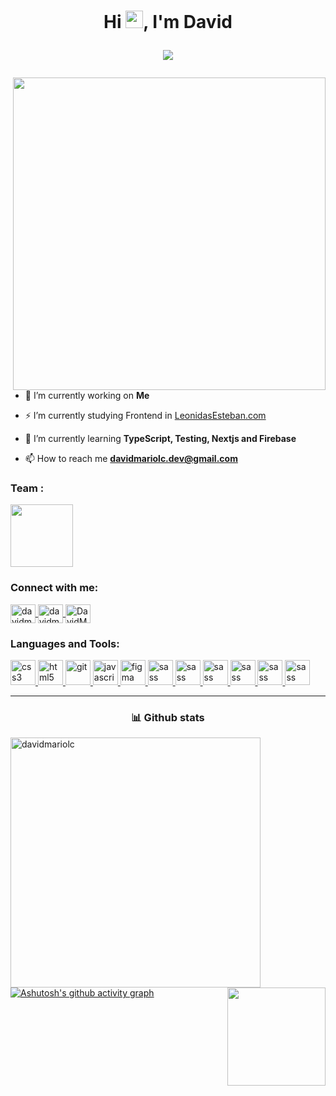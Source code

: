 <h1 align="center">
Hi <img src="https://media.giphy.com/media/hvRJCLFzcasrR4ia7z/giphy.gif" width="28">, I'm David
<p>
  <img
       align="center"
     src="https://readme-typing-svg.herokuapp.com?font=Jetbrain+Mono&color=76F78C&lines=A+passionate+frontend+Student;Always+learning+new+things"
     >
</p>
</h1>




<img align="right" src="https://media.giphy.com/media/SWoSkN6DxTszqIKEqv/giphy.gif" width="500"/>

- 🔭 I’m currently working on **Me**

- ⚡ I’m currently studying Frontend in  [LeonidasEsteban.com](https://leonidasesteban.com/)

- 🌱 I’m currently learning **TypeScript, Testing, Nextjs and Firebase**

- 📫 How to reach me **davidmariolc.dev@gmail.com**


<h3 align="left">Team :</h3>
<img src="https://github.com/prafulla-codes/sorting-hat/blob/master/pics/gryffindor_badge.gif" width="100px">

<h3 align="left">Connect with me:</h3>

<p align="left">
  
<a href="https://codepen.io/davidmariolc" target="_blank">
  <img align="center" src="https://raw.githubusercontent.com/rahuldkjain/github-profile-readme-generator/master/src/images/icons/Social/codepen.svg" alt="davidmariolc" height="30" width="40" />
  </a>
<a href="https://twitter.com/davidmariolc" target="_blank">
  <img align="center" src="https://raw.githubusercontent.com/rahuldkjain/github-profile-readme-generator/master/src/images/icons/Social/twitter.svg" alt="davidmariolc" height="30" width="40" />
  </a>
<a href="https://discord.gg/DavidMarioLC" target="_blank">
  <img align="center" src="https://raw.githubusercontent.com/rahuldkjain/github-profile-readme-generator/master/src/images/icons/Social/discord.svg" alt="DavidMarioLC" height="30" width="40" />
 </a>
 
</p>

<h3 align="left">Languages and Tools:</h3>
<p align="left">
  
  <a href="https://www.w3schools.com/css/" target="_blank">
    <img src="https://raw.githubusercontent.com/DavidMarioLC/Portafolio/3d97184b7062827fbd31168bbc00cba88955b782/public/logo-html.svg" alt="css3" width="40" height="40"/> 
  </a>
  <a href="https://www.w3.org/html/" target="_blank"> 
    <img src="https://raw.githubusercontent.com/DavidMarioLC/Portafolio/3d97184b7062827fbd31168bbc00cba88955b782/public/logo-css.svg" alt="html5" width="40" height="40"/> 
  </a>
   <a href="https://git-scm.com/" target="_blank">
    <img src="https://raw.githubusercontent.com/DavidMarioLC/Portafolio/3d97184b7062827fbd31168bbc00cba88955b782/public/logo-sass.svg" alt="git" width="40" height="40"/> 
  </a> 
  <a href="https://developer.mozilla.org/en-US/docs/Web/JavaScript" target="_blank">
    <img src="https://raw.githubusercontent.com/DavidMarioLC/Portafolio/3d97184b7062827fbd31168bbc00cba88955b782/public/logo-js.svg" alt="javascript" width="40" height="40"/>
  </a> 
 
  <a href="https://www.figma.com/" target="_blank"> 
    <img src="https://www.vectorlogo.zone/logos/figma/figma-icon.svg" alt="figma" width="40" height="40"/> 
  </a>
 <a href="https://sass-lang.com" target="_blank">
   <img src="https://raw.githubusercontent.com/DavidMarioLC/Portafolio/3d97184b7062827fbd31168bbc00cba88955b782/public/logo-react.svg" alt="sass" width="40" height="40"/> 
 </a>
   <a href="https://sass-lang.com" target="_blank">
   <img src="https://raw.githubusercontent.com/DavidMarioLC/Portafolio/3d97184b7062827fbd31168bbc00cba88955b782/public/logo-redux.svg" alt="sass" width="40" height="40"/> 
 </a>
   </a>
   <a href="https://sass-lang.com" target="_blank">
   <img src="https://raw.githubusercontent.com/DavidMarioLC/Portafolio/3d97184b7062827fbd31168bbc00cba88955b782/public/logo-ts.svg" alt="sass" width="40" height="40"/> 
 </a>
    <a href="https://sass-lang.com" target="_blank">
   <img src="https://raw.githubusercontent.com/DavidMarioLC/Portafolio/3d97184b7062827fbd31168bbc00cba88955b782/public/logo-firebase.svg" alt="sass" width="40" height="40"/> 
 </a>
    <a href="https://sass-lang.com" target="_blank">
   <img src="https://raw.githubusercontent.com/DavidMarioLC/Portafolio/3d97184b7062827fbd31168bbc00cba88955b782/public/logo-jest.svg" alt="sass" width="40" height="40"/> 
 </a>
   <a href="https://sass-lang.com" target="_blank">
   <img src="https://raw.githubusercontent.com/DavidMarioLC/Portafolio/3d97184b7062827fbd31168bbc00cba88955b782/public/logo-testing-library.svg" alt="sass" width="40" height="40"/> 
 </a>
</p>


<hr> 
<h3 align="center">📊 Github stats</h3>

<!-- <br/> -->
<img align="left"  src="https://github-readme-stats.vercel.app/api?username=davidmariolc&show_icons=true&locale=en&theme=react&hide_border=true&bg_color=1d1f21&title_color=ffffff&icon_color=2bbc8a" alt="davidmariolc"  width="400px"/>   
  <img align="right" src="https://github-readme-stats.vercel.app/api/top-langs/?username=davidmariolc&layout=compact&theme=react&hide_border=true&bg_color=1d1f21&title_color=ffffff&icon_color=2bbc8a" height="157px"/>
<a align='center'>
  
</a>



[![Ashutosh's github activity graph](https://activity-graph.herokuapp.com/graph?username=DavidMarioLC&bg_color=0d1117&color=ffffff&line=b706ab&point=ffffff&area=true&hide_border=true)](https://github.com/ashutosh00710/github-readme-activity-graph)
